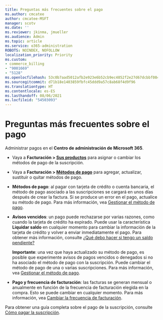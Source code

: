 ```yaml
---
title: Preguntas más frecuentes sobre el pago
ms.author: cmcatee
author: cmcatee-MSFT
manager: scotv
ms.date: ''
ms.reviewer: jkinma, jmueller
ms.audience: Admin
ms.topic: article
ms.service: o365-administration
ROBOTS: NOINDEX, NOFOLLOW
localization_priority: Priority
ms.custom:
- commerce_billing
- "9001669"
- "5128"
ms.openlocfilehash: 53c0b7aad5012afb2e923e6b52cb9ec4852f2e27d67dcbbf0845616a0a8e64ad
ms.sourcegitcommit: d71b18e1403859fbfc45ddd9a57c8ab68f4d9f96
ms.translationtype: HT
ms.contentlocale: es-ES
ms.lasthandoff: 08/06/2021
ms.locfileid: "54503093"
---
```

# <a name="payment-faq"></a>Preguntas más frecuentes sobre el pago

Administrar pagos en el **Centro de administración de Microsoft 365**.

- Vaya a **Facturación > [Sus productos](https://go.microsoft.com/fwlink/p/?linkid=842054)** para asignar o cambiar los métodos de pago de la suscripción.
- Vaya a **Facturación > [Métodos de pago](https://go.microsoft.com/fwlink/p/?linkid=2018806)** para agregar, actualizar, sustituir o quitar métodos de pago.

- **Métodos de pago**: al pagar con tarjeta de crédito o cuenta bancaria, el método de pago asociado a las suscripciones se cargará en unos días después de crear la factura. Si se produce un error en el pago, actualice su método de pago. Para más información, vea [Gestionar el método de pago](/microsoft-365/commerce/billing-and-payments/manage-payment-methods).

- **Avisos vencidos**: un pago puede rechazarse por varias razones, como cuando la tarjeta de crédito ha expirado. Puede usar la característica **Liquidar saldo** en cualquier momento para cambiar la información de la tarjeta de crédito y volver a enviar inmediatamente el pago. Para obtener más información, consulte [¿Qué debo hacer si tengo un saldo pendiente?](/microsoft-365/commerce/billing-and-payments/pay-for-your-subscription#what-if-i-have-an-outstanding-balance)

    **Importante**: una vez que haya actualizado su método de pago, es posible que experimente avisos de pagos vencidos o denegados si no ha asociado el método de pago con la suscripción. Puede cambiar el método de pago de una o varias suscripciones. Para más información, vea [Gestionar el método de pago](/microsoft-365/commerce/billing-and-payments/manage-payment-methods).

- **Pago y frecuencia de facturación**: las facturas se generan mensual o anualmente en función de la frecuencia de facturación elegida en la compra. Esto se puede cambiar en cualquier momento. Para más información, vea [Cambiar la frecuencia de facturación](/microsoft-365/commerce/billing-and-payments/change-payment-frequency).

Para obtener una guía completa sobre el pago de la suscripción, consulte [Cómo pagar la suscripción](/microsoft-365/commerce/billing-and-payments/pay-for-your-subscription).

